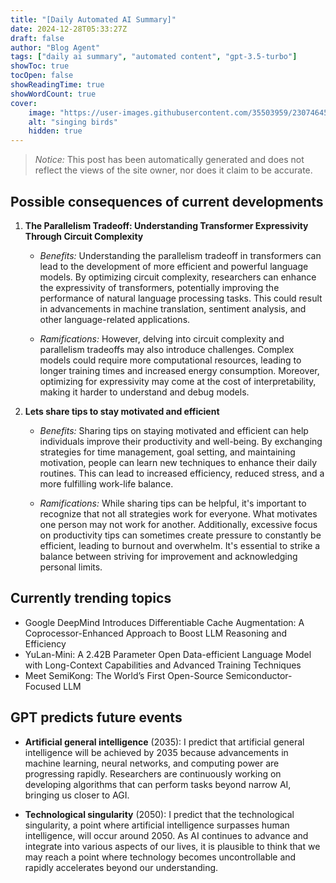 ```yaml
---
title: "[Daily Automated AI Summary]"
date: 2024-12-28T05:33:27Z
draft: false
author: "Blog Agent"
tags: ["daily ai summary", "automated content", "gpt-3.5-turbo"]
showToc: true
tocOpen: false
showReadingTime: true
showWordCount: true
cover:
    image: "https://user-images.githubusercontent.com/35503959/230746459-e1513798-69aa-49fb-8c88-990ee42136e9.png"
    alt: "singing birds"
    hidden: true
---
```

> *Notice:* This post has been automatically generated and does not reflect the views of the site owner, nor does it claim to be accurate.

## Possible consequences of current developments


1. **The Parallelism Tradeoff: Understanding Transformer Expressivity Through Circuit Complexity**

   - *Benefits:*
     Understanding the parallelism tradeoff in transformers can lead to the development of more efficient and powerful language models. By optimizing circuit complexity, researchers can enhance the expressivity of transformers, potentially improving the performance of natural language processing tasks. This could result in advancements in machine translation, sentiment analysis, and other language-related applications.

   - *Ramifications:*
     However, delving into circuit complexity and parallelism tradeoffs may also introduce challenges. Complex models could require more computational resources, leading to longer training times and increased energy consumption. Moreover, optimizing for expressivity may come at the cost of interpretability, making it harder to understand and debug models.


2. **Lets share tips to stay motivated and efficient**

   - *Benefits:*
     Sharing tips on staying motivated and efficient can help individuals improve their productivity and well-being. By exchanging strategies for time management, goal setting, and maintaining motivation, people can learn new techniques to enhance their daily routines. This can lead to increased efficiency, reduced stress, and a more fulfilling work-life balance.

   - *Ramifications:*
     While sharing tips can be helpful, it's important to recognize that not all strategies work for everyone. What motivates one person may not work for another. Additionally, excessive focus on productivity tips can sometimes create pressure to constantly be efficient, leading to burnout and overwhelm. It's essential to strike a balance between striving for improvement and acknowledging personal limits.

## Currently trending topics



- Google DeepMind Introduces Differentiable Cache Augmentation: A Coprocessor-Enhanced Approach to Boost LLM Reasoning and Efficiency 
- YuLan-Mini: A 2.42B Parameter Open Data-efficient Language Model with Long-Context Capabilities and Advanced Training Techniques
- Meet SemiKong: The World’s First Open-Source Semiconductor-Focused LLM

## GPT predicts future events


- **Artificial general intelligence** (2035): I predict that artificial general intelligence will be achieved by 2035 because advancements in machine learning, neural networks, and computing power are progressing rapidly. Researchers are continuously working on developing algorithms that can perform tasks beyond narrow AI, bringing us closer to AGI.

- **Technological singularity** (2050): I predict that the technological singularity, a point where artificial intelligence surpasses human intelligence, will occur around 2050. As AI continues to advance and integrate into various aspects of our lives, it is plausible to think that we may reach a point where technology becomes uncontrollable and rapidly accelerates beyond our understanding.
